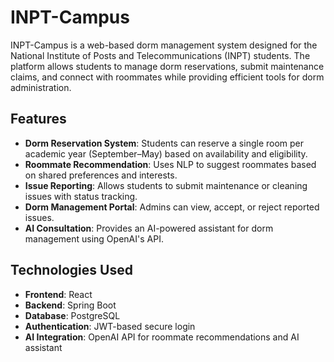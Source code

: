 # INPT-Campus

INPT-Campus is a web-based dorm management system designed for the National Institute of Posts and Telecommunications (INPT) students. The platform allows students to manage dorm reservations, submit maintenance claims, and connect with roommates while providing efficient tools for dorm administration.

## Features

- **Dorm Reservation System**: Students can reserve a single room per academic year (September–May) based on availability and eligibility.
- **Roommate Recommendation**: Uses NLP to suggest roommates based on shared preferences and interests.
- **Issue Reporting**: Allows students to submit maintenance or cleaning issues with status tracking.
- **Dorm Management Portal**: Admins can view, accept, or reject reported issues.
- **AI Consultation**: Provides an AI-powered assistant for dorm management using OpenAI's API.

## Technologies Used

- **Frontend**: React
- **Backend**: Spring Boot
- **Database**: PostgreSQL
- **Authentication**: JWT-based secure login
- **AI Integration**: OpenAI API for roommate recommendations and AI assistant
